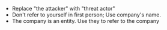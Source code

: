 - Replace "the attacker" with "threat actor"
- Don't refer to yourself in first person; Use company's name.
- The company is an entity. Use they to refer to the company